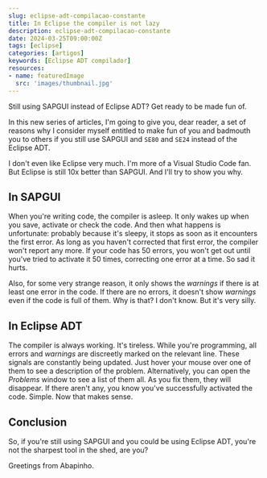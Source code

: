 ```yaml
---
slug: eclipse-adt-compilacao-constante
title: In Eclipse the compiler is not lazy
description: eclipse-adt-compilacao-constante
date: 2024-03-25T09:00:00Z
tags: [eclipse]
categories: [artigos]
keywords: [Eclipse ADT compilador]
resources:
- name: featuredImage
  src: 'images/thumbnail.jpg'
---
```


Still using SAPGUI instead of Eclipse ADT? Get ready to be made fun of.

<!--more-->

In this new series of articles, I'm going to give you, dear reader, a set of reasons why I consider myself entitled to make fun of you and badmouth you to others if you still use SAPGUI and `SE80` and `SE24` instead of the Eclipse ADT.

I don't even like Eclipse very much. I'm more of a Visual Studio Code fan. But Eclipse is still 10x better than SAPGUI. And I'll try to show you why.

## In SAPGUI

When you're writing code, the compiler is asleep. It only wakes up when you save, activate or check the code. And then what happens is unfortunate: probably because it's sleepy, it stops as soon as it encounters the first error. As long as you haven't corrected that first error, the compiler won't report any more. If your code has 50 errors, you won't get out until you've tried to activate it 50 times, correcting one error at a time. So sad it hurts.

Also, for some very strange reason, it only shows the _warnings_ if there is at least one error in the code. If there are no errors, it doesn't show _warnings_ even if the code is full of them. Why is that? I don't know. But it's very silly.

## In Eclipse ADT

The compiler is always working. It's tireless. While you're programming, all errors and _warnings_ are discreetly marked on the relevant line. These signals are constantly being updated. Just hover your mouse over one of them to see a description of the problem. Alternatively, you can open the _Problems_ window to see a list of them all. As you fix them, they will disappear. If there aren't any, you know you've successfully activated the code. Simple. Now that makes sense.

## Conclusion

So, if you're still using SAPGUI and you could be using Eclipse ADT, you're not the sharpest tool in the shed, are you?

Greetings from Abapinho.
